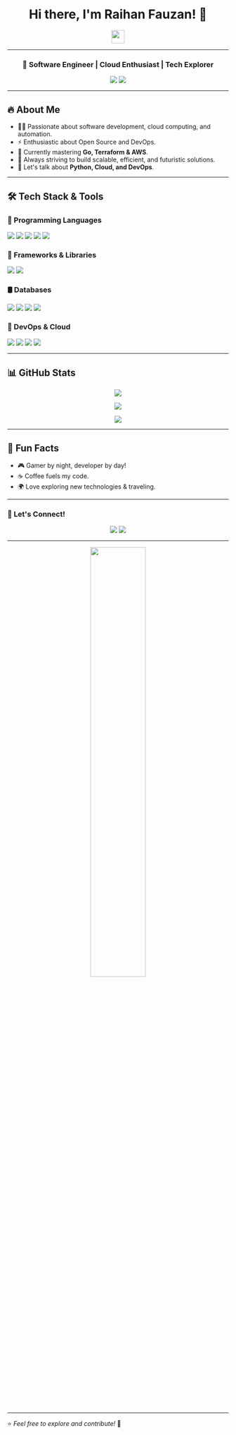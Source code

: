 <h1 align="center">Hi there, I'm Raihan Fauzan! 👋</h1>
<p align="center">
  <img src="https://media.giphy.com/media/hvRJCLFzcasrR4ia7z/giphy.gif" width="30px"/>
</p>

---

<h3 align="center">🚀 Software Engineer | Cloud Enthusiast | Tech Explorer</h3>

<p align="center">
  <a href="https://www.linkedin.com/in/raihanfauzan962/"><img src="https://img.shields.io/badge/-LinkedIn-blue?style=flat-square&logo=Linkedin&logoColor=white"></a>
  <a href="https://www.instagram.com/_raihanfauzan/"><img src="https://img.shields.io/badge/-Instagram-purple?style=flat-square&logo=instagram&logoColor=white"></a>
</p>

---

## 🔥 About Me

- 👨‍💻 Passionate about software development, cloud computing, and automation.
- ⚡ Enthusiastic about Open Source and DevOps.
- 🌱 Currently mastering **Go, Terraform & AWS**.
- 🎯 Always striving to build scalable, efficient, and futuristic solutions.
- 💬 Let's talk about **Python, Cloud, and DevOps**.

---

## 🛠️ Tech Stack & Tools

### 🚀 Programming Languages
<p align="left">
  <img src="https://img.shields.io/badge/-Python-3776AB?style=for-the-badge&logo=python&logoColor=white">
  <img src="https://img.shields.io/badge/-Java-007396?style=for-the-badge&logo=java&logoColor=white">
  <img src="https://img.shields.io/badge/-Go-00ADD8?style=for-the-badge&logo=go&logoColor=white">
  <img src="https://img.shields.io/badge/-JavaScript-F7DF1E?style=for-the-badge&logo=javascript&logoColor=black">
  <img src="https://img.shields.io/badge/-VB.NET-5C2D91?style=for-the-badge&logo=dot-net&logoColor=white">
</p>

### 📡 Frameworks & Libraries
<p align="left">
  <img src="https://img.shields.io/badge/-Django-092E20?style=for-the-badge&logo=django&logoColor=white">
  <img src="https://img.shields.io/badge/-Bootstrap-563D7C?style=for-the-badge&logo=bootstrap&logoColor=white">
</p>

### 🛢️ Databases
<p align="left">
  <img src="https://img.shields.io/badge/-PostgreSQL-336791?style=for-the-badge&logo=postgresql&logoColor=white">
  <img src="https://img.shields.io/badge/-MySQL-4479A1?style=for-the-badge&logo=mysql&logoColor=white">
  <img src="https://img.shields.io/badge/-Oracle-F80000?style=for-the-badge&logo=oracle&logoColor=white">
  <img src="https://img.shields.io/badge/-pgAdmin-316192?style=for-the-badge&logo=postgresql&logoColor=white">
</p>

### 🚀 DevOps & Cloud
<p align="left">
  <img src="https://img.shields.io/badge/-AWS-232F3E?style=for-the-badge&logo=amazon-aws&logoColor=white">
  <img src="https://img.shields.io/badge/-Terraform-623CE4?style=for-the-badge&logo=terraform&logoColor=white">
  <img src="https://img.shields.io/badge/-Docker-2496ED?style=for-the-badge&logo=docker&logoColor=white">
  <img src="https://img.shields.io/badge/-Git-F05032?style=for-the-badge&logo=git&logoColor=white">
</p>

---

## 📊 GitHub Stats

<p align="center">
  <img src="https://github-readme-stats.vercel.app/api?username=raihanfauzan962&show_icons=true&theme=radical&hide_border=true"/>
</p>

<p align="center">
  <img src="https://github-readme-streak-stats.herokuapp.com/?user=raihanfauzan962&theme=radical&hide_border=true"/>
</p>

<p align="center">
  <img src="https://github-readme-stats.vercel.app/api/top-langs/?username=raihanfauzan962&layout=compact&theme=radical&hide_border=true"/>
</p>

---

## 🚀 Fun Facts

- 🎮 Gamer by night, developer by day!
- ☕ Coffee fuels my code.
- 🌍 Love exploring new technologies & traveling.

---

### 💬 Let's Connect!

<p align="center">
  <a href="https://www.linkedin.com/in/raihanfauzan962/"><img src="https://img.shields.io/badge/-LinkedIn-blue?style=for-the-badge&logo=Linkedin&logoColor=white"></a>
  <a href="https://www.instagram.com/_raihanfauzan/"><img src="https://img.shields.io/badge/-Instagram-purple?style=for-the-badge&logo=instagram&logoColor=white"></a>
</p>

---

<p align="center">
  <img src="https://media.giphy.com/media/QTfX9Ejfra3ZmNxh6B/giphy.gif" width="50%"/>
</p>

---

⭐️ *Feel free to explore and contribute!* 🤖
